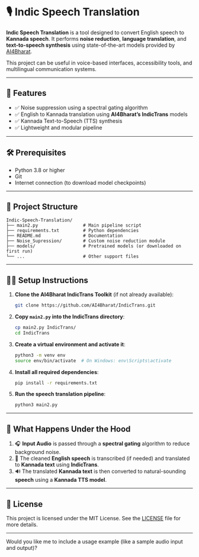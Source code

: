 # 🎙️ Indic Speech Translation

**Indic Speech Translation** is a tool designed to convert English speech to **Kannada speech**. It performs **noise reduction**, **language translation**, and **text-to-speech synthesis** using state-of-the-art models provided by [AI4Bharat](https://ai4bharat.org/).

This project can be useful in voice-based interfaces, accessibility tools, and multilingual communication systems.

---

## 🚀 Features

* ✅ Noise suppression using a spectral gating algorithm
* ✅ English to Kannada translation using **AI4Bharat’s IndicTrans** models
* ✅ Kannada Text-to-Speech (TTS) synthesis
* ✅ Lightweight and modular pipeline

---

## 🛠️ Prerequisites

* Python 3.8 or higher
* Git
* Internet connection (to download model checkpoints)

---

## 📁 Project Structure

```
Indic-Speech-Translation/
├── main2.py                 # Main pipeline script
├── requirements.txt         # Python dependencies
├── README.md                # Documentation
├── Noise_Supression/        # Custom noise reduction module
├── models/                  # Pretrained models (or downloaded on first run)
└── ...                      # Other support files
```

---

## 🧑‍💻 Setup Instructions

1. **Clone the AI4Bharat IndicTrans Toolkit** (if not already available):

   ```bash
   git clone https://github.com/AI4Bharat/IndicTrans.git
   ```

2. **Copy `main2.py` into the IndicTrans directory**:

   ```bash
   cp main2.py IndicTrans/
   cd IndicTrans
   ```

3. **Create a virtual environment and activate it**:

   ```bash
   python3 -m venv env
   source env/bin/activate  # On Windows: env\Scripts\activate
   ```

4. **Install all required dependencies**:

   ```bash
   pip install -r requirements.txt
   ```

5. **Run the speech translation pipeline**:

   ```bash
   python3 main2.py
   ```

---

## 🧪 What Happens Under the Hood

1. 🎧 **Input Audio** is passed through a **spectral gating** algorithm to reduce background noise.
2. 📝 The cleaned **English speech** is transcribed (if needed) and translated to **Kannada text** using **IndicTrans**.
3. 🔊 The translated **Kannada text** is then converted to natural-sounding **speech** using a **Kannada TTS model**.

---

## 📜 License

This project is licensed under the MIT License. See the [LICENSE](LICENSE) file for more details.

---

Would you like me to include a usage example (like a sample audio input and output)?
